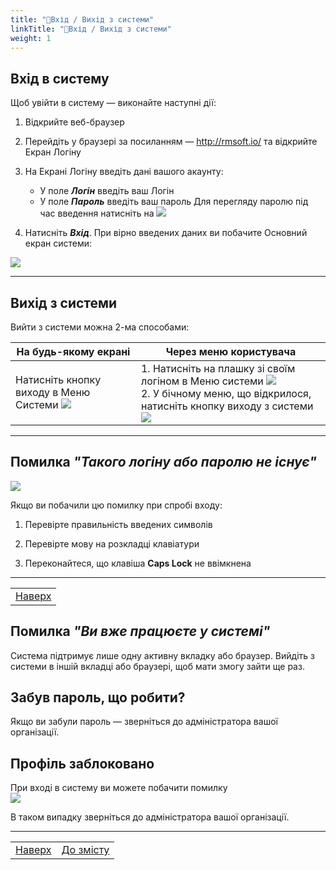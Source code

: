 ```yaml
---
title: "🔐Вхід / Вихід з системи"
linkTitle: "🔐Вхід / Вихід з системи"
weight: 1
---
```


## Вхід в систему

Щоб увійти в систему &mdash; виконайте наступні дії:  

1. Відкрийте веб-браузер

2. Перейдіть у браузері за посиланням &mdash; http://rmsoft.io/ та відкрийте Екран Логіну 

3. На Екрані Логіну введіть дані вашого акаунту:  
   * У поле ***Логін*** введіть ваш Логін
   * У поле ***Пароль*** введіть ваш пароль
Для перегляду паролю під час введення натисніть на ![](https://i.imgur.com/9FFKYJl.png)

1. Натисніть ***Вхід***. При вірно введених даних ви побачите Основний екран системи: 

![](https://i.imgur.com/wvakcM9.gif)
___

## Вихід з системи

Вийти з системи можна 2-ма способами:

| На будь-якому екрані | Через меню користувача |
|-|-|
|Натисніть кнопку виходу в Меню Системи ![](https://i.imgur.com/fH0H68w.png) | 1. Натисніть на плашку зі своїм логіном в Меню системи ![](https://i.imgur.com/Iw1GCCv.png) </br> 2. У бічному меню, що відкрилося, натисніть кнопку виходу з системи ![](https://i.imgur.com/j7l8xZZ.gif)|
___


## Помилка *"Такого логіну або паролю не існує"*   

![](https://i.imgur.com/7hCCF59.gif)

Якщо ви побачили цю помилку при спробі входу:

1. Перевірте правильність введених символів

2. Перевірте мову на розкладці клавіатури

3. Переконайтеся, що клавіша **Caps Lock** не ввімкнена 
   
___  
| |
|-|
| [Наверх](#вхід-в-систему)| 

## Помилка *"Ви вже працюєте у системі"*

Система підтримує лише одну активну вкладку або браузер.
Вийдіть з системи в іншій вкладці або браузері, щоб мати змогу зайти ще раз.

## Забув пароль, що робити?

Якщо ви забули пароль &mdash; зверніться до адміністратора вашої організації.

## Профіль заблоковано

При вході в систему ви можете побачити помилку  
![](https://i.imgur.com/mzhbHJK.png)

В таком випадку зверніться до адміністратора вашої організації.

<!---
1. Натисніть ***Нагадати пароль*** та у новому вікні введіть Електронну пошту, прив'язану до вашого акаунту

2. Натисніть ***Так, нагадати пароль*** – на вашу електронну пошту прийде лист з новим паролем

3. Відкрийте вашу електронну пошту, перейдіть за посиланням у листі та увійдіть в акаунт, використовуючи новий пароль

![гифка]() 
-->

___
| | |
|-|-|
| [Наверх](#вхід-в-систему)| [До змісту](/home)|
